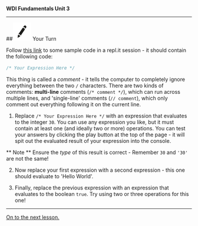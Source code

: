 **WDI Fundamentals Unit 3**

---

##![Your Turn](../assets/exercise.png) Your Turn

Follow [this link](http://repl.it/9km) to some sample code in a repl.it session - it should contain the following code:

```javascript
/* Your Expression Here */
```

This thing is called a *comment* - it tells the computer to completely ignore everything between the two `/` characters. There are two kinds of comments: **multi-line** comments (`/* comment */`), which can run across multiple lines, and 'single-line' comments (`// comment`), which only comment out everything following it on the current line.

1. Replace `/* Your Expression Here */` with an expression that evaluates to the integer `30`.
You can use any expression you like, but it must contain at least one (and ideally two or more) operations. You can test your answers by clicking the play button at the top of the page - it will spit out the evaluated result of your expression into the console.

** Note ** Ensure the *type* of this result is correct - Remember `30` and <code>'30'</code> are not the same!

2. Now replace your first expression with a second expression - this one should evaluate to 'Hello World'.

3. Finally, replace the previous expression with an expression that evaluates to the boolean `true`. Try using two or three operations for this one!


---
[On to the next lesson.](05_lesson.md)
